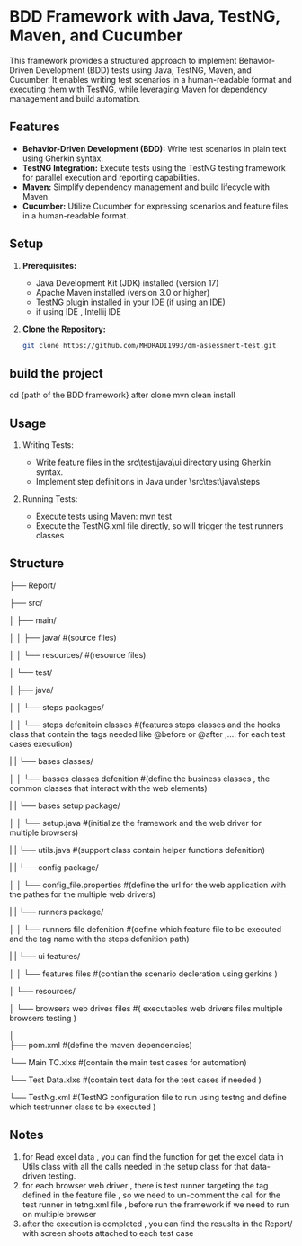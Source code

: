 # BDD Framework with Java, TestNG, Maven, and Cucumber

This framework provides a structured approach to implement Behavior-Driven Development (BDD) tests using Java, TestNG, Maven, and Cucumber. It enables writing test scenarios in a human-readable format and executing them with TestNG, while leveraging Maven for dependency management and build automation.

## Features

- **Behavior-Driven Development (BDD):** Write test scenarios in plain text using Gherkin syntax.
- **TestNG Integration:** Execute tests using the TestNG testing framework for parallel execution and reporting capabilities.
- **Maven:** Simplify dependency management and build lifecycle with Maven.
- **Cucumber:** Utilize Cucumber for expressing scenarios and feature files in a human-readable format.

## Setup

1. **Prerequisites:**
   - Java Development Kit (JDK) installed (version 17)
   - Apache Maven installed (version 3.0 or higher)
   - TestNG plugin installed in your IDE (if using an IDE)
   - if using IDE , Intellij IDE

2. **Clone the Repository:**
   ```bash
   git clone https://github.com/MHDRADI1993/dm-assessment-test.git

## build the project 
  cd {path of the BDD framework} after clone
  mvn clean install 

## Usage 
1. Writing Tests:
   - Write feature files in the src\test\java\ui directory using Gherkin syntax.
   - Implement step definitions in Java under \src\test\java\steps
  
2. Running Tests:
   - Execute tests using Maven: mvn test
   - Execute the TestNG.xml file directly, so will trigger the test runners classes

## Structure

├── Report/

├── src/

│   ├── main/

│   │   ├── java/   #(source files)

│   │   └── resources/  #(resource files)

│   └── test/

│       ├── java/

│       │   └── steps packages/

│       │       └── steps defenitoin classes  #(features steps classes and the hooks class that contain the tags needed like @before or @after ,.... for each test cases execution)

|       |    └── bases classes/

│       │       └── basses classes defenition  #(define the business classes , the common classes that interact with the web elements)

|       |    └── bases setup package/

│       │       └── setup.java    #(initialize the framework and the web driver for multiple browsers)

|       |       └── utils.java   #(support class contain helper functions defenition)

|       |    └── config package/

│       │       └── config_file.properties  #(define the url for the web application with the pathes for the multiple web drivers)

|       |    └── runners package/

│       │       └── runners file defenition   #(define which feature file to be executed and the tag name with the steps defenition path)

|       |    └── ui features/

│       │       └── features files  #(contian the scenario decleration using gerkins )

│       └── resources/

│           └── browsers web drives files #( executables web drivers files multiple browsers testing )

│               
├── pom.xml         #(define the maven dependencies)

└── Main TC.xlxs    #(contain the main test cases for automation)

└── Test Data.xlxs   #(contain test data for the test cases if needed )

└── TestNg.xml     #(TestNG configuration file to run using testng and define which testrunner class to be executed )



## Notes 
1. for Read excel data , you can find the function for get the excel data in Utils class with all the calls needed in the setup class for that data-driven testing.
2. for each browser web driver , there is test runner targeting the tag defined in the feature file , so we need to un-comment the call for the test runner in tetng.xml file ,  before run the framework if we need to run on multiple browser
3. after the execution is completed , you can find the resuslts in the Report/ with screen shoots attached to each test case 
  


